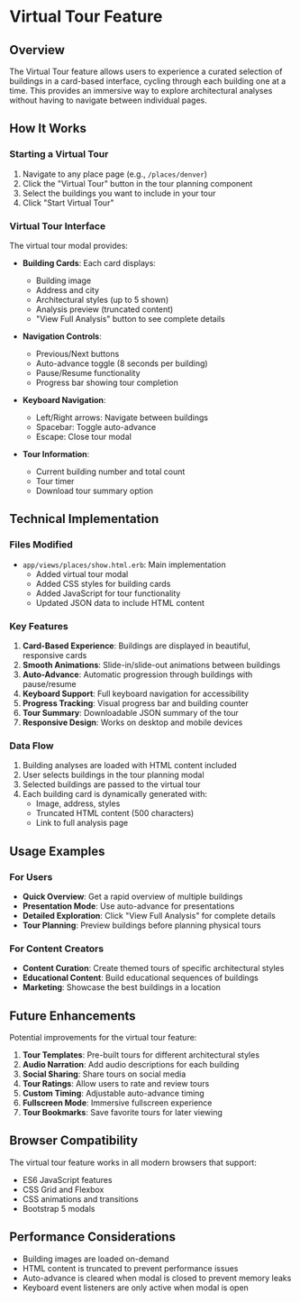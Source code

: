 # Virtual Tour Feature

## Overview

The Virtual Tour feature allows users to experience a curated selection of buildings in a card-based interface, cycling through each building one at a time. This provides an immersive way to explore architectural analyses without having to navigate between individual pages.

## How It Works

### Starting a Virtual Tour

1. Navigate to any place page (e.g., `/places/denver`)
2. Click the "Virtual Tour" button in the tour planning component
3. Select the buildings you want to include in your tour
4. Click "Start Virtual Tour"

### Virtual Tour Interface

The virtual tour modal provides:

- **Building Cards**: Each card displays:
  - Building image
  - Address and city
  - Architectural styles (up to 5 shown)
  - Analysis preview (truncated content)
  - "View Full Analysis" button to see complete details

- **Navigation Controls**:
  - Previous/Next buttons
  - Auto-advance toggle (8 seconds per building)
  - Pause/Resume functionality
  - Progress bar showing tour completion

- **Keyboard Navigation**:
  - Left/Right arrows: Navigate between buildings
  - Spacebar: Toggle auto-advance
  - Escape: Close tour modal

- **Tour Information**:
  - Current building number and total count
  - Tour timer
  - Download tour summary option

## Technical Implementation

### Files Modified

- `app/views/places/show.html.erb`: Main implementation
  - Added virtual tour modal
  - Added CSS styles for building cards
  - Added JavaScript for tour functionality
  - Updated JSON data to include HTML content

### Key Features

1. **Card-Based Experience**: Buildings are displayed in beautiful, responsive cards
2. **Smooth Animations**: Slide-in/slide-out animations between buildings
3. **Auto-Advance**: Automatic progression through buildings with pause/resume
4. **Keyboard Support**: Full keyboard navigation for accessibility
5. **Progress Tracking**: Visual progress bar and building counter
6. **Tour Summary**: Downloadable JSON summary of the tour
7. **Responsive Design**: Works on desktop and mobile devices

### Data Flow

1. Building analyses are loaded with HTML content included
2. User selects buildings in the tour planning modal
3. Selected buildings are passed to the virtual tour
4. Each building card is dynamically generated with:
   - Image, address, styles
   - Truncated HTML content (500 characters)
   - Link to full analysis page

## Usage Examples

### For Users

- **Quick Overview**: Get a rapid overview of multiple buildings
- **Presentation Mode**: Use auto-advance for presentations
- **Detailed Exploration**: Click "View Full Analysis" for complete details
- **Tour Planning**: Preview buildings before planning physical tours

### For Content Creators

- **Content Curation**: Create themed tours of specific architectural styles
- **Educational Content**: Build educational sequences of buildings
- **Marketing**: Showcase the best buildings in a location

## Future Enhancements

Potential improvements for the virtual tour feature:

1. **Tour Templates**: Pre-built tours for different architectural styles
2. **Audio Narration**: Add audio descriptions for each building
3. **Social Sharing**: Share tours on social media
4. **Tour Ratings**: Allow users to rate and review tours
5. **Custom Timing**: Adjustable auto-advance timing
6. **Fullscreen Mode**: Immersive fullscreen experience
7. **Tour Bookmarks**: Save favorite tours for later viewing

## Browser Compatibility

The virtual tour feature works in all modern browsers that support:
- ES6 JavaScript features
- CSS Grid and Flexbox
- CSS animations and transitions
- Bootstrap 5 modals

## Performance Considerations

- Building images are loaded on-demand
- HTML content is truncated to prevent performance issues
- Auto-advance is cleared when modal is closed to prevent memory leaks
- Keyboard event listeners are only active when modal is open 